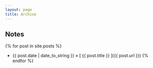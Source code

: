 ```yaml
---
layout: page
title: Archive
---
```


## Notes

{% for post in site.posts %}
  * {{ post.date | date_to_string }} &raquo; [ {{ post.title }} ]({{ post.url }})
{% endfor %}
